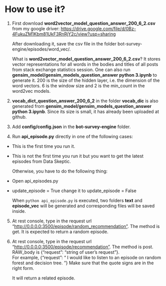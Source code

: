 # How to use it?

1. First download **word2vector_model_question_answer_200_6_2.csv** from  my google driver: https://drive.google.com/file/d/0Bz-4FukuZM1Kbm81UkF3RnRjY2c/view?usp=sharing

   After downloading it, save the csv file in the folder bot-survey-engine/episodes/word_vec/.

   What is  **word2vector_model_question_answer_200_6_2.csv**?  It stores vector representations for all words in the bodies and titles of all posts from stack exchange statistics session. One can also run **gensim_model/gensim_models_question_answer python 3.ipynb** to generate it. 200 is the size of the hidden layer, i.e. the dimension of the word vectors.  6 is the window size and 2 is the min_count in the word2vec models.  

2. **vocab_dict_question_answer_200_6_2** in the folder **vocab_dic** is also generated from **gensim_model/gensim_models_question_answer       python 3.ipynb**. Since its size is small, it has already been uploaded at github. 

3. Add **config/config.json** in the **bot-survey-engine** folder.

4. Run **api_episode.py** directly in one of the following cases:
  - This is the first time you run it. 
  - This is not the first time you run it but you want to get the latest episodes from Data Skeptic.
  
    Otherwise, you have to do the following thing:
  - Open api_episodes.py
  - update_episode = True   change it to update_episode = False
  
    When `python api_episode.py` is executed, two folders **text** and **episode_vec** will be generated and corresponding files will be saved inside.

5. At rest console, type in the request url “http://0.0.0.0:3500/episode/random_recommendation”. The method is get. 
It is expected to return a random episode. 

6. At rest console, type in the request url “http://0.0.0.0:3500/episode/recommendation”. The method is post. 
RAW_body is {“request”: “string of user’s request”}.  
For example, {“request”: “ I would like to listen to an episode on random forest and decision tree. ”} Make sure that the quote signs are in the right form. 

   It will return a related episode. 
